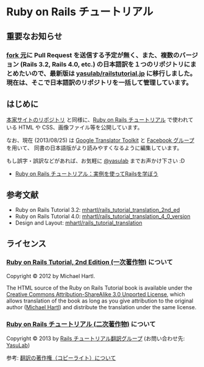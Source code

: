 # Ruby on Rails チュートリアル

## 重要なお知らせ

### [fork 元](https://github.com/mhartl/rails_tutorial_translation_2nd_ed)に Pull Request を送信する予定が無く、また、複数のバージョン (Rails 3.2, Rails 4.0, etc.) の日本語訳を１つのリポジトリにまとめたいので、最新版は [yasulab/railstutorial.jp](https://github.com/yasulab/railstutorial.jp) に移行しました。現在は、そこで日本語訳のリポジトリを一括して管理しています。


## はじめに

[本家サイトのリポジトリ](https://github.com/mhartl/rails_tutorial_translation_2nd_ed) と同様に、[Ruby on Rails チュートリアル](http://railstutorial.jp/) で使われている HTML や CSS、画像ファイル等を公開しています。

なお、現在 (2013/08/25) は [Google Translator Toolkit](http://translate.google.com/toolkit/) と
[Facebook グループ](https://www.facebook.com/groups/japanese.railstutorial.org/) を用いて、
同書の日本語版がより読みやすくなるように編集しています。

もし誤字・誤訳などがあれば、お気軽に [@yasulab](http://twitter.com/yasulab) までお声かけ下さい :D

- [Ruby on Rails チュートリアル：実例を使ってRailsを学ぼう](http://railstutorial.jp/)

## 参考文献

- Ruby on Rails Tutorial 3.2: [mhartl/rails_tutorial_translation_2nd_ed](https://github.com/mhartl/rails_tutorial_translation_2nd_ed)
- Ruby on Rails Tutorial 4.0: [mhartl/rails_tutorial_translation_4_0_version](https://github.com/mhartl/rails_tutorial_translation_4_0_version) 
- Design and Layout: [mhartl/rails_tutorial_translation](https://github.com/mhartl/rails_tutorial_translation)

## ライセンス

### [Ruby on Rails Tutorial, 2nd Edition (一次著作物)](http://ruby.railstutorial.org/) について

Copyright &copy; 2012 by Michael Hartl.

The HTML source of the Ruby on Rails Tutorial book is available under the [Creative Commons Attribution-ShareAlike 3.0 Unported License](http://creativecommons.org/licenses/by-sa/3.0/), which allows translation of the book as long as you give attribution to the original author ([Michael Hartl](http://michaelhartl.com/)) and distribute the translation under the same license.

### [Ruby on Rails チュートリアル (二次著作物)](http://railstutorial.jp/) について

Copyright &copy; 2013 by [Rails チュートリアル翻訳グループ](https://www.facebook.com/groups/japanese.railstutorial.org/) (お問い合わせ先: [YasuLab](http://yasulab.jp/))

参考: [翻訳の著作権（コピーライト）について](http://www.di-max.jp/information/copyright.htm)


